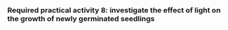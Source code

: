 ### Required practical activity 8: investigate the effect of light on the growth of newly germinated seedlings
